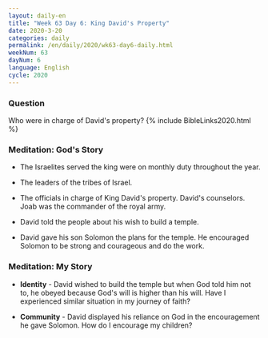 ```yaml
---
layout: daily-en
title: "Week 63 Day 6: King David's Property"
date: 2020-3-20 
categories: daily
permalink: /en/daily/2020/wk63-day6-daily.html
weekNum: 63
dayNum: 6
language: English
cycle: 2020
---
```


### Question     
Who were in charge of David's property?
{% include BibleLinks2020.html %} 

### Meditation: God's Story   
+ The Israelites served the king were on monthly duty throughout the year. 

+ The leaders of the tribes of Israel. 

+ The officials in charge of King David's property. David's counselors. Joab was the commander of the royal army. 

+ David told the people about his wish to build a temple. 

+ David gave his son Solomon the plans for the temple. He encouraged Solomon to be strong and courageous and do the work. 

### Meditation: My Story   
+ **Identity** - David wished to build the temple but when God told him not to, he obeyed because God's will is higher than his will. Have I experienced similar situation in my journey of faith? 

+ **Community** - David displayed his reliance on God in the encouragement he gave Solomon. How do I encourage my children? 